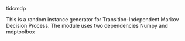 tidcmdp

This is a random instance generator for Transition-Independent Markov Decision Process. The module uses two dependencies Numpy and mdptoolbox
